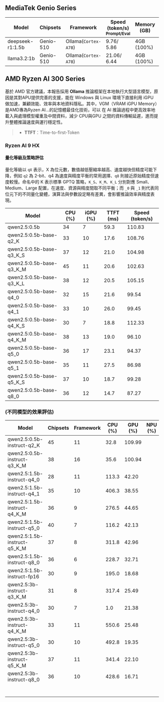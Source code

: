 ## MediaTek Genio Series
  
  | Model            |  Chipsets  |    Framework          |    Speed (token/s)<br><sub>Prompt/Eval |   Memory (GB) |  Power (Watt) |     Temp (°C)    |
  |------------------|------------|-----------------------|--------------------|---------------|---------------|------------------|
  | deepseek-r1:1.5b |  Genio-510 | Ollama(`Cortex-A78`)   |   9.76/ 5.86      | 4GB (100%)    |               |                  |
  | llama3.2:1b      |  Genio-510 | Ollama(`Cortex-A78`)   |   21.06/ 6.44     | 4GB (100%)    |               |                  |

## AMD Ryzen AI 300 Series

基於 AMD 官方建議，本報告採用 **Ollama** 推論框架在本地執行大型語言模型，原因是其對APU提供完善的支援，能在 Windows 與 Linux 環境下直接利用 iGPU 做加速，兼顧效能、效率與本地資料隱私。其中，VGM（VRAM iGPU Memory）是AMD專為Ryzen AI...的記憶體最佳化技術，可以 在 AI 推論過程中更高效率地載入與處理模型權重及中間資料，減少 CPU與GPU 之間的資料傳輸延遲，進而提升整體推論速度與運行穩定性。

> * **TTFT**：Time-to-first-Token

### Ryzen AI 9 HX

#### 量化等級及策略評估

  量化等級以 `qX` 表示，X 為位元數，數值越低壓縮率越高、速度越快但精度可能下降，例如 `q2` 為 2-bit、q4 為速度與精度平衡的常用選擇、`q8` 則接近原始精度但速度較慢。命名中的 K 表示標準 GPTQ 策略，`K_S`、`K_M`、`K_L` 分別對應 Small、Medium、Large 配置，在速度、資源與精度間取不同平衡；而 `_0` 與 `_1` 則代表同位元下的不同量化變體，演算法與參數設定略有差異，會影響推論效率與精度表現。

| Model                         |  CPU (%) | iGPU (%) |  TTFT (ms) |  Speed (token/s)  |
|-------------------------------|----------|----------|---------------|------------|
| qwen2.5:0.5b                  |    34    |    7     |        59.3   | 110.83     |
| qwen2.5:0.5b-base-q2_K        |    33    |   10     |        17.6   | 108.76     |
| qwen2.5:0.5b-base-q3_K_S      |    37    |   12     |        21.0   | 104.98     |
| qwen2.5:0.5b-base-q3_K_M      |    45    |   11     |         20.6  | 102.63     |  
| qwen2.5:0.5b-base-q3_K_L      |    38    |   12     |        20.5   | 105.15     |
| qwen2.5:0.5b-base-q4_0        |    32    |   15     |        21.6   |  99.54     |
| qwen2.5:0.5b-base-q4_1        |    33    |   10     |        26.0   |  99.45     |
| qwen2.5:0.5b-base-q4_K_S      |    30    |    7     |         18.8  | 112.33     |
| qwen2.5:0.5b-base-q4_K_M      |    38    |   13     |        19.0   |  96.10     |
| qwen2.5:0.5b-base-q5_0        |    36    |   17     |        23.1   |  94.37     |
| qwen2.5:0.5b-base-q5_1        |    35    |   11     |        27.5   |  86.98     |
| qwen2.5:0.5b-base-q5_K_S      |    37    |   10     |        18.7   |  99.28     |
| qwen2.5:0.5b-base-q8_0        |    36    |   12     |        14.7   |  87.27     |
    
### (不同模型的效果評估)

  | Model                        |  Chipsets  |  Framework  |  CPU (%) | GPU (%) | NPU (%) |  TTFT (ms) |  Speed (token/s)  |
  |------------------------------|------------|-------------|----------|---------|---------|---------------|------------|
  | qwen2.5:0.5b-instruct-q2_K    |    45    |   11     |        32.8   | 109.99     |
  | qwen2.5:0.5b-instruct-q3_K_M  |    38    |   16     |        35.6   | 100.94     |
  | qwen2.5:1.5b-instruct-q4_0    |    28    |   11     |       113.3   |  42.20     |  
  | qwen2.5:1.5b-instruct-q4_1    |    35    |   10     |       406.3   |  38.55     |
  | qwen2.5:1.5b-instruct-q4_K_M  |    36    |    9     |       276.5   |  44.65     |
  | qwen2.5:1.5b-instruct-q5_0    |    40    |    7     |       116.2   |  42.13     |
  | qwen2.5:1.5b-instruct-q5_K_M  |    37    |    8     |       311.8   |  42.96     |
  | qwen2.5:1.5b-instruct-q8_0    |    36    |    6     |       228.7   |  32.71     |
  | qwen2.5:1.5b-instruct-fp16    |    30    |    9     |       195.0   |  18.68     |
  | qwen2.5:3b-instruct-q3_K_M    |    31    |    8     |       317.4   |  25.49     |
  | qwen2.5:3b-instruct-q4_0      |    30    |    7     |       1.0     |  21.38     |
  | qwen2.5:3b-instruct-q4_K_M    |    33    |   11     |       550.6   |  25.48     |
  | qwen2.5:3b-instruct-q5_0      |    30    |   10     |       492.8   |  19.35     |
  | qwen2.5:3b-instruct-q5_K_M    |    37    |   11     |       341.4   |  22.10     |
  | qwen2.5:3b-instruct-q8_0      |    36    |   10     |       428.6   |  16.71     |
  |   |        |        |                 |     |
  |   |        |        |                 |     |
  |   |        |        |                 |     |
  |   |        |        |                 |     |
  |   |        |        |                 |      |
  |   |        |        |                 |      |
  |   |        |        |                 |      |

